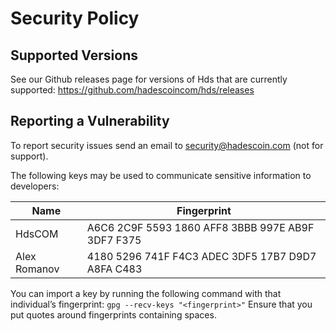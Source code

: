 # Security Policy

## Supported Versions

See our Github releases page for versions of Hds that are currently supported: https://github.com/hadescoincom/hds/releases

## Reporting a Vulnerability

To report security issues send an email to security@hadescoin.com (not for support).

The following keys may be used to communicate sensitive information to developers:

| Name | Fingerprint |
|------|-------------|
| HdsCOM | A6C6 2C9F 5593 1860 AFF8 3BBB 997E AB9F 3DF7 F375 |
| Alex Romanov | 4180 5296 741F F4C3 ADEC 3DF5 17B7 D9D7 A8FA C483 |


You can import a key by running the following command with that individual’s fingerprint: `gpg --recv-keys "<fingerprint>"` Ensure that you put quotes around fingerprints containing spaces.
